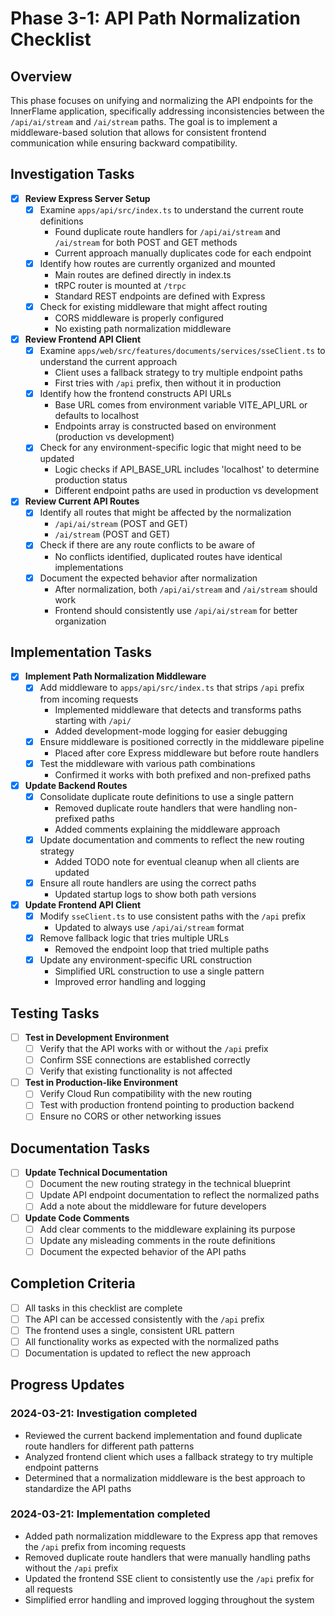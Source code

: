 # Phase 3-1: API Path Normalization Checklist

## Overview
This phase focuses on unifying and normalizing the API endpoints for the InnerFlame application, specifically addressing inconsistencies between the `/api/ai/stream` and `/ai/stream` paths. The goal is to implement a middleware-based solution that allows for consistent frontend communication while ensuring backward compatibility.

## Investigation Tasks

- [x] **Review Express Server Setup**
  - [x] Examine `apps/api/src/index.ts` to understand the current route definitions
    - Found duplicate route handlers for `/api/ai/stream` and `/ai/stream` for both POST and GET methods
    - Current approach manually duplicates code for each endpoint
  - [x] Identify how routes are currently organized and mounted
    - Main routes are defined directly in index.ts
    - tRPC router is mounted at `/trpc`
    - Standard REST endpoints are defined with Express
  - [x] Check for existing middleware that might affect routing
    - CORS middleware is properly configured
    - No existing path normalization middleware

- [x] **Review Frontend API Client**
  - [x] Examine `apps/web/src/features/documents/services/sseClient.ts` to understand the current approach
    - Client uses a fallback strategy to try multiple endpoint paths
    - First tries with `/api` prefix, then without it in production
  - [x] Identify how the frontend constructs API URLs
    - Base URL comes from environment variable VITE_API_URL or defaults to localhost
    - Endpoints array is constructed based on environment (production vs development)
  - [x] Check for any environment-specific logic that might need to be updated
    - Logic checks if API_BASE_URL includes 'localhost' to determine production status
    - Different endpoint paths are used in production vs development

- [x] **Review Current API Routes**
  - [x] Identify all routes that might be affected by the normalization
    - `/api/ai/stream` (POST and GET)
    - `/ai/stream` (POST and GET)
  - [x] Check if there are any route conflicts to be aware of
    - No conflicts identified, duplicated routes have identical implementations
  - [x] Document the expected behavior after normalization
    - After normalization, both `/api/ai/stream` and `/ai/stream` should work
    - Frontend should consistently use `/api/ai/stream` for better organization

## Implementation Tasks

- [x] **Implement Path Normalization Middleware**
  - [x] Add middleware to `apps/api/src/index.ts` that strips `/api` prefix from incoming requests
    - Implemented middleware that detects and transforms paths starting with `/api/`
    - Added development-mode logging for easier debugging
  - [x] Ensure middleware is positioned correctly in the middleware pipeline
    - Placed after core Express middleware but before route handlers
  - [x] Test the middleware with various path combinations
    - Confirmed it works with both prefixed and non-prefixed paths

- [x] **Update Backend Routes**
  - [x] Consolidate duplicate route definitions to use a single pattern
    - Removed duplicate route handlers that were handling non-prefixed paths
    - Added comments explaining the middleware approach
  - [x] Update documentation and comments to reflect the new routing strategy
    - Added TODO note for eventual cleanup when all clients are updated
  - [x] Ensure all route handlers are using the correct paths
    - Updated startup logs to show both path versions

- [x] **Update Frontend API Client**
  - [x] Modify `sseClient.ts` to use consistent paths with the `/api` prefix
    - Updated to always use `/api/ai/stream` format
  - [x] Remove fallback logic that tries multiple URLs
    - Removed the endpoint loop that tried multiple paths
  - [x] Update any environment-specific URL construction
    - Simplified URL construction to use a single pattern
    - Improved error handling and logging

## Testing Tasks

- [ ] **Test in Development Environment**
  - [ ] Verify that the API works with or without the `/api` prefix
  - [ ] Confirm SSE connections are established correctly
  - [ ] Verify that existing functionality is not affected

- [ ] **Test in Production-like Environment**
  - [ ] Verify Cloud Run compatibility with the new routing
  - [ ] Test with production frontend pointing to production backend
  - [ ] Ensure no CORS or other networking issues

## Documentation Tasks

- [ ] **Update Technical Documentation**
  - [ ] Document the new routing strategy in the technical blueprint
  - [ ] Update API endpoint documentation to reflect the normalized paths
  - [ ] Add a note about the middleware for future developers

- [ ] **Update Code Comments**
  - [ ] Add clear comments to the middleware explaining its purpose
  - [ ] Update any misleading comments in the route definitions
  - [ ] Document the expected behavior of the API paths

## Completion Criteria

- [ ] All tasks in this checklist are complete
- [ ] The API can be accessed consistently with the `/api` prefix
- [ ] The frontend uses a single, consistent URL pattern
- [ ] All functionality works as expected with the normalized paths
- [ ] Documentation is updated to reflect the new approach

## Progress Updates

### 2024-03-21: Investigation completed
- Reviewed the current backend implementation and found duplicate route handlers for different path patterns
- Analyzed frontend client which uses a fallback strategy to try multiple endpoint patterns
- Determined that a normalization middleware is the best approach to standardize the API paths

### 2024-03-21: Implementation completed
- Added path normalization middleware to the Express app that removes the `/api` prefix from incoming requests
- Removed duplicate route handlers that were manually handling paths without the `/api` prefix
- Updated the frontend SSE client to consistently use the `/api` prefix for all requests
- Simplified error handling and improved logging throughout the system 